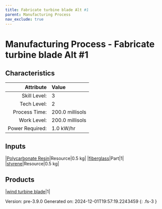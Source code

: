 ```yaml
---
title: Fabricate turbine blade Alt #1
parent: Manufacturing Process
nav_exclude: true
---
```

# Manufacturing Process - Fabricate turbine blade Alt #1


## Characteristics

| Attribute      | Value |
|--------:|:------|
|Skill Level:|3|
|Tech Level:|2|
|Process Time:|200.0 millisols|
|Work Level:|200.0 millisols|
|Power Required:|1.0 kW/hr|

## Inputs

|[Polycarbonate Resin](../resource/polycarbonate-resin.html)|Resource|0.5 kg|
|[fiberglass](../part/fiberglass.html)|Part|1|
|[styrene](../resource/styrene.html)|Resource|0.5 kg|

## Products

|[wind turbine blade](../part/wind-turbine-blade.html)|1|


Version: pre-3.9.0 Generated on: 2024-12-01T19:57:19.2243459
{: .fs-3 }

